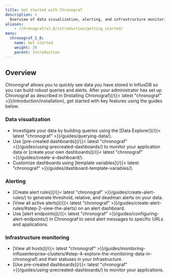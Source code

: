 ```yaml
---
title: Get started with Chronograf
description: >
  Overview of data visualization, alerting, and infrastructure monitoring features available in Chronograf.
aliases:
    - /chronograf/v1.8/introduction/getting_started/
menu:
  chronograf_1_8:
    name: Get started
    weight: 30
    parent: Introduction
---
```


## Overview
Chronograf allows you to quickly see data you have stored in InfluxDB so you can build robust queries and alerts. After your administrator has set up Chronograf as described in [Installing Chronograf](/{{< latest "chronograf" >}}/introduction/installation), get started with key features using the guides below.

### Data visualization
* Investigate your data by building queries using the [Data Explorer](/{{< latest "chronograf" >}}/guides/querying-data/).
* Use [pre-created dashboards](/{{< latest "chronograf" >}}/guides/using-precreated-dashboards/) to monitor your application data or [create your own dashboards](/{{< latest "chronograf" >}}/guides/create-a-dashboard/).
* Customize dashboards using [template variables](/{{< latest "chronograf" >}}/guides/dashboard-template-variables/).

### Alerting
* [Create alert rules](/{{< latest "chronograf" >}}/guides/create-alert-rules/) to generate threshold, relative, and deadman alerts on your data.
* [View all active alerts](/{{< latest "chronograf" >}}/guides/create-alert-rules/#step-2-view-the-alerts) on an alert dashboard.
* Use [alert endpoints](/{{< latest "chronograf" >}}/guides/configuring-alert-endpoints/) in Chronograf to send alert messages to specific URLs and applications.

### Infrastructure monitoring
* [View all hosts](/{{< latest "chronograf" >}}/guides/monitoring-influxenterprise-clusters/#step-4-explore-the-monitoring-data-in-chronograf) and their statuses in your infrastructure.
* [Use pre-created dashboards](/{{< latest "chronograf" >}}/guides/using-precreated-dashboards/) to monitor your applications.
